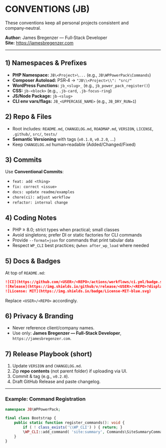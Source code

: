 # CONVENTIONS (JB)

These conventions keep all personal projects consistent and company‑neutral.

**Author:** James Bregenzer — Full‑Stack Developer  
**Site:** https://jamesbregenzer.com

---

## 1) Namespaces & Prefixes
- **PHP Namespace:** `JB\<Project>\...` (e.g., `JB\WPPowerPack\Commands`)
- **Composer Autoload:** PSR‑4 → `"JB\\<Project>\\": "src/"`
- **WordPress Functions:** `jb_<slug>_` (e.g., `jb_power_pack_register()`)
- **CSS:** `jb-<block>` (e.g., `.jb-card`, `.jb-focus-ring`)
- **JS/Node Package:** `jb-<slug>`
- **CLI env vars/flags:** `JB_<UPPERCASE_NAME>` (e.g., `JB_DRY_RUN=1`)

## 2) Repo & Files
- Root includes: `README.md`, `CHANGELOG.md`, `ROADMAP.md`, `VERSION`, `LICENSE`, `.github/`, `src/`, `tests/`
- **Semantic Versioning** with tags (`v0.1.0`, `v0.2.0`, …)
- Keep `CHANGELOG.md` human‑readable (Added/Changed/Fixed)

## 3) Commits
Use **Conventional Commits**:
- `feat: add <thing>`
- `fix: correct <issue>`
- `docs: update readme/examples`
- `chore(ci): adjust workflow`
- `refactor: internal change`

## 4) Coding Notes
- PHP ≥ 8.0; strict types when practical; small classes
- Avoid singletons; prefer DI or static factories for CLI commands
- Provide `--format=json` for commands that print tabular data
- Respect `WP_CLI` best practices; `@when after_wp_load` where needed

## 5) Docs & Badges
At top of `README.md`:
```md
![CI](https://github.com/<USER>/<REPO>/actions/workflows/ci.yml/badge.svg)
![Release](https://img.shields.io/github/v/release/<USER>/<REPO>?display_name=tag)
![License: MIT](https://img.shields.io/badge/License-MIT-blue.svg)
```
Replace `<USER>/<REPO>` accordingly.

## 6) Privacy & Branding
- Never reference client/company names.
- Use only: **James Bregenzer — Full‑Stack Developer**, `https://jamesbregenzer.com`.

## 7) Release Playbook (short)
1. Update `VERSION` and `CHANGELOG.md`.
2. Zip **repo contents** (not parent folder) if uploading via UI.
3. Commit & tag (e.g., `v0.2.0`).
4. Draft GitHub Release and paste changelog.

---

### Example: Command Registration
```php
namespace JB\WPPowerPack;

final class Bootstrap {
    public static function register_commands(): void {
        if ( ! class_exists('\\WP_CLI') ) { return; }
        \WP_CLI::add_command( 'site:summary', Commands\SiteSummaryCommand::class );
    }
}
```
